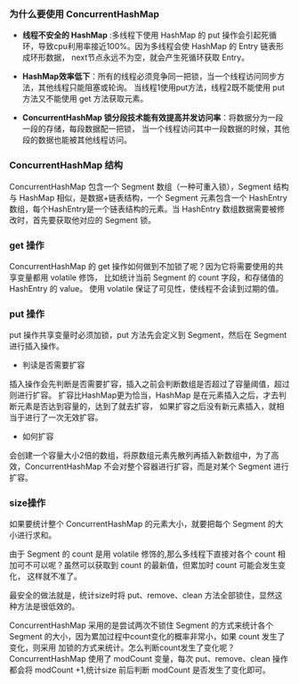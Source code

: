 ### 为什么要使用 ConcurrentHashMap  
* **线程不安全的 HashMap** :多线程下使用 HashMap 的 put 操作会引起死循环，导致cpu利用率接近100%。因为多线程会使 HashMap 的 Entry 链表形成环形数据，
next节点永远不为空，就会产生死循环获取 Entry。  

* **HashMap效率低下**：所有的线程必须竞争同一把锁，当一个线程访问同步方法，其他线程只能阻塞或轮询。
当线程1使用put方法，线程2既不能使用 put 方法又不能使用 get 方法获取元素。

* **ConcurrentHashMap 锁分段技术能有效提高并发访问率**：将数据分为一段一段的存储，每段数据配一把锁，
当一个线程访问其中一段数据的时候，其他段的数据也能被其他线程访问。

### ConcurrentHashMap 结构

ConcurrentHashMap 包含一个 Segment 数组（一种可重入锁），Segment 结构与 HashMap 相似，是数据+链表结构，一个 Segment 元素包含一个 HashEntry 数组，每个HashEntry是一个链表结构的元素。当 HashEntry 数组数据需要被修改时，首先要获取他对应的 Segment 锁。

### get 操作
ConcurrentHashMap 的 get 操作如何做到不加锁了呢？因为它将需要使用的共享变量都用 volatile 修饰，
比如统计当前 Segment 的 count 字段，和存储值的 HashEntry 的 value。
使用 volatile 保证了可见性，使线程不会读到过期的值。 

### put 操作
put 操作共享变量时必须加锁，put 方法先会定义到 Segment，然后在 Segment 进行插入操作。  

* 判读是否需要扩容  

插入操作会先判断是否需要扩容，插入之前会判断数组是否超过了容量阈值，超过则进行扩容。 
扩容比HashMap更为恰当，HashMap 是在元素插入之后，才去判断元素是否达到容量的，达到了就去扩容，
如果扩容之后没有新元素插入，就相当于进行了一次无效扩容。  

* 如何扩容   

会创建一个容量大小2倍的数组，将原数组元素先散列再插入新数组中，为了高效，ConcurrentHashMap 不会对整个容器进行扩容，而是对某个 Segment 进行扩容。

### size操作

如果要统计整个 ConcurrentHashMap 的元素大小，就要把每个 Segment 的大小进行求和。  

由于 Segment 的 count 是用 volatile 修饰的,那么多线程下直接对各个 count 相加可不可以呢？虽然可以获取到 count 的最新值，但累加时 count 可能会发生变化，
这样就不准了。    

最安全的做法就是，统计size时将 put、remove、clean 方法全部锁住，显然这种方法是很低效的。   

ConcurrentHashMap 采用的是尝试两次不锁住 Segment 的方式来统计各个 Segment 的大小，因为累加过程中count变化的概率非常小，如果 count 发生了变化，则采用
加锁的方式来统计。怎么判断count发生了变化呢？ConcurrentHashMap 使用了 modCount 变量，每次 put、remove、clean 操作都会将 modCount +1,统计size 前后判断 modCount 是否发生了变化即可。

